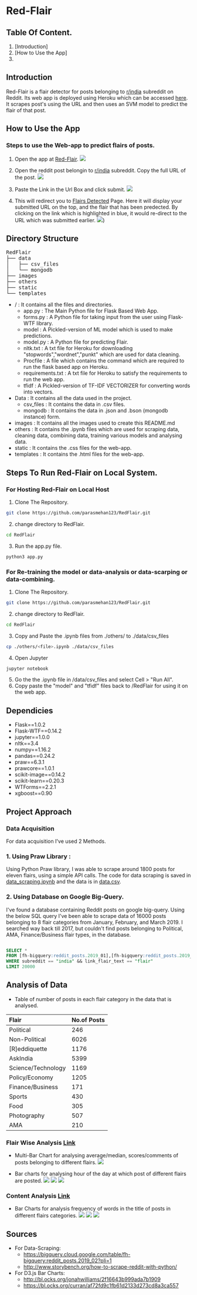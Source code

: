 # Red-Flair
## Table Of Content.
1. [Introduction]
2. [How to Use the App]
3. 

## Introduction
Red-Flair is a flair detector for posts belonging to [r/india](https://www.reddit.com/r/india/) subreddit on Reddit. Its web app is deployed using Heroku which can be accessed [here](http://redflair.herokuapp.com). It scrapes post's using the URL and then uses an SVM model to predict the flair of that post.

## How to Use the App 
### Steps to use the Web-app to predict flairs of posts.
1. Open the app at [Red-Flair](http://redflair.herokuapp.com).
![](images/1.png)

2. Open the reddit post belongin to [r/india](https://www.reddit.com/r/india/) subreddit. Copy the full URL of the post. 
![](images/2.png)

3. Paste the Link in the Url Box and click submit. 
![](images/3.png)

4. This will redirect you to [Flairs Detected](http://redflair.herokuapp.com/Flair_Detected) Page. Here it will display your submitted URL on the top, and the flair that has been predected. By clicking on the link which is highlighted in blue, it would re-direct to the URL which was submitted earlier.
![](images/4.png))

## Directory Structure
<pre>
RedFlair
├── data
│   ├── csv_files
│   └── mongodb
├── images
├── others
├── static
└── templates
</pre>
* / : It contains all the files and directories.
  * app.py : The Main Python file for Flask Based Web App.
  * forms.py : A Python file for taking input from the user using Flask-WTF library.
  * model : A Pickled-version of ML model which is used to make predictions.
  * model.py : A Python file for predicting Flair.
  * nltk.txt : A txt file for Heroku for downloading "stopwords","wordnet","punkt" which are used for data cleaning.
  * Procfile : A file which contains the command which are required to run the flask based app on Heroku.
  * requirements.txt : A txt file for Heroku to satisfy the requirements to run the web app.
  * tfidf : A Pickled-version of TF-IDF VECTORIZER for converting words into vectors.
* Data : It contains all the data used in the project.
  * csv_files : It contains the data in .csv files.
  * mongodb : It contains the data in .json and .bson (mongodb instance) form.
* images : It contains all the images used to create this README.md
* others : It contains the .ipynb files which are used for scraping data, cleaning data, combining data, training various models and analysing data. 
* static : It contains the .css files for the web-app.
* templates : It contains the .html files for the web-app.

## Steps To Run Red-Flair on Local System.
### For Hosting Red-Flair on Local Host
1. Clone The Repository.
```bash
git clone https://github.com/parasmehan123/RedFlair.git
```
2. change directory to RedFlair.
```bash
cd RedFlair
```
3. Run the app.py file.
```bash
python3 app.py
```
### For Re-training the model or data-analysis or data-scarping or data-combining.
1. Clone The Repository.
```bash
git clone https://github.com/parasmehan123/RedFlair.git
```
2. change directory to RedFlair.
```bash
cd RedFlair
```
3. Copy and Paste the .ipynb files from ./others/  to ./data/csv_files
```bash
cp ./others/<file>.ipynb ./data/csv_files
```
4. Open Jupyter 
``` bash
jupyter notebook
```
5. Go the the .ipynb file in /data/csv_files and select Cell > "Run All".
6. Copy paste the "model" and "tfidf" files back to /RedFlair for using it on the web app.

## Dependicies
* Flask==1.0.2
* Flask-WTF==0.14.2
* jupyter==1.0.0
* nltk==3.4
* numpy==1.16.2
* pandas==0.24.2
* praw==6.3.1
* prawcore==1.0.1
* scikit-image==0.14.2
* scikit-learn==0.20.3
* WTForms==2.2.1
* xgboost==0.90

## Project Approach
### Data Acquisition 
For data acquisition I've used 2 Methods.
### 1. Using Praw Library :
Using Python Praw library, I was able to scrape around 1800 posts for eleven flairs, using a simple API calls. The code for data scraping is saved in [data_scraping.ipynb](/others/data_scraping.ipynb) and the data is in [data.csv](/data/csv_files/data.csv).

### 2. Using Database on Google Big-Query.
I've found a database containing Reddit posts on google big-query.
Using the below SQL query I've been able to scrape data of 16000 posts belonging to 8 flair categories from January, February, and March 2019. I searched way back till 2017, but couldn't find posts belonging to Political, AMA, Finance/Business flair types, in the database.
```SQL

SELECT *
FROM [fh-bigquery:reddit_posts.2019_01],[fh-bigquery:reddit_posts.2019_02],[fh-bigquery:reddit_posts.2019_03]
WHERE subreddit == "india" && link_flair_text == "flair" 
LIMIT 20000
```

## Analysis of Data
* Table of number of posts in each flair category in the data that is analysed.

| Flair     | No.of Posts |
|:--------- |:------------|
| Political | 246         |
| Non-Political | 6026 |
|[R]eddiquette|1176|
|AskIndia|5399|
|Science/Technology|1169|
|Policy/Economy|1205|
|Finance/Business|171|
|Sports|430|
|Food|305|
|Photography|507|
|AMA|210|

### Flair Wise Analysis [Link](http://redflair.herokuapp.com/data1)
* Multi-Bar Chart for analysing average/median, scores/comments of posts belonging to different flairs.
![](images/5.png)

* Bar charts for analysing hour of the day at which post of different flairs are posted.
![](images/6.png)
![](images/7.png)
![](images/8.png)

### Content Analysis [Link](http://redflair.herokuapp.com/data2)
* Bar Charts for analysis frequency of words in the title of posts in different flairs categories. 
![](images/9.png)
![](images/10.png)
![](images/11.png)

## Sources
* For Data-Scraping:
  * https://bigquery.cloud.google.com/table/fh-bigquery:reddit_posts.2019_02?pli=1
  * http://www.storybench.org/how-to-scrape-reddit-with-python/
* For D3.js Bar Charts:
  * http://bl.ocks.org/jonahwilliams/2f16643b999ada7b1909
  * https://bl.ocks.org/curran/af72fd9c1fb61d2133d273cd8a3ca557
